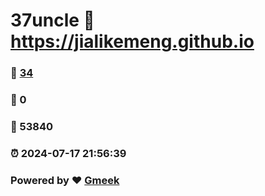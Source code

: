 # 37uncle :link: https://jialikemeng.github.io 
### :page_facing_up: [34](https://jialikemeng.github.io/tag.html) 
### :speech_balloon: 0 
### :hibiscus: 53840 
### :alarm_clock: 2024-07-17 21:56:39 
### Powered by :heart: [Gmeek](https://github.com/Meekdai/Gmeek)

